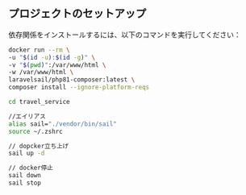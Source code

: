 ## プロジェクトのセットアップ

依存関係をインストールするには、以下のコマンドを実行してください：

```bash
docker run --rm \
-u "$(id -u):$(id -g)" \
-v "$(pwd)":/var/www/html \
-w /var/www/html \
laravelsail/php81-composer:latest \
composer install --ignore-platform-reqs

cd travel_service

//エイリアス
alias sail="./vendor/bin/sail"
source ~/.zshrc

// dopcker立ち上げ
sail up -d

// docker停止
sail down
sail stop
